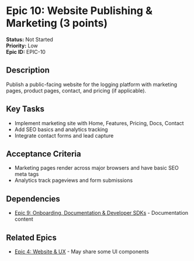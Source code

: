 # Epic 10: Website Publishing & Marketing (3 points)

**Status:** Not Started  
**Priority:** Low  
**Epic ID:** EPIC-10

## Description

Publish a public-facing website for the logging platform with marketing pages, product pages, contact, and pricing (if applicable).

## Key Tasks

- Implement marketing site with Home, Features, Pricing, Docs, Contact
- Add SEO basics and analytics tracking
- Integrate contact forms and lead capture

## Acceptance Criteria

- Marketing pages render across major browsers and have basic SEO meta tags
- Analytics track pageviews and form submissions

## Dependencies

- [Epic 9: Onboarding, Documentation & Developer SDKs](epic-09.md) - Documentation content

## Related Epics

- [Epic 4: Website & UX](epic-04.md) - May share some UI components

